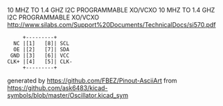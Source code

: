 10 MHZ TO 1.4 GHZ I2C PROGRAMMABLE XO/VCXO
10 MHZ TO 1.4 GHZ I2C PROGRAMMABLE XO/VCXO
http://www.silabs.com/Support%20Documents/TechnicalDocs/si570.pdf


	     +---------+
	  NC |[1]   [8]| SCL
	  OE |[2]   [7]| SDA
	 GND |[3]   [6]| VCC
	CLK+ |[4]   [5]| CLK-
	     +---------+


generated by https://github.com/FBEZ/Pinout-AsciiArt from https://github.com/ask6483/kicad-symbols/blob/master/Oscillator.kicad_sym
